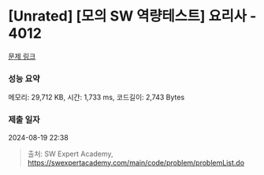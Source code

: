 # [Unrated] [모의 SW 역량테스트] 요리사 - 4012 

[문제 링크](https://swexpertacademy.com/main/code/problem/problemDetail.do?contestProbId=AWIeUtVakTMDFAVH) 

### 성능 요약

메모리: 29,712 KB, 시간: 1,733 ms, 코드길이: 2,743 Bytes

### 제출 일자

2024-08-19 22:38



> 출처: SW Expert Academy, https://swexpertacademy.com/main/code/problem/problemList.do